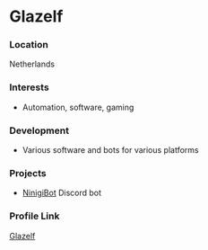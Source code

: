 # Glazelf

### Location

Netherlands

### Interests

- Automation, software, gaming

### Development

- Various software and bots for various platforms

### Projects

- [NinigiBot](https://github.com/Glazelf/NinigiBot) Discord bot

### Profile Link

[Glazelf](https://github.com/Glazelf)